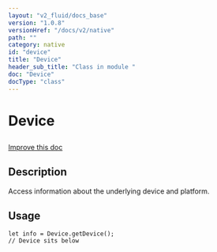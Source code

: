 ```yaml
---
layout: "v2_fluid/docs_base"
version: "1.0.8"
versionHref: "/docs/v2/native"
path: ""
category: native
id: "device"
title: "Device"
header_sub_title: "Class in module "
doc: "Device"
docType: "class"
---
```









<h1 class="api-title">


Device






</h1>

<a class="improve-v2-docs" href='http://github.com/driftyco/ionic/edit/2.0/src/plugins/device.ts#L2'>
Improve this doc
</a>






<!-- description -->
<h2>Description</h2>

<p>Access information about the underlying device and platform.</p>

<!-- @usage tag -->

<h2>Usage</h2>

<pre><code class="lang-js">let info = Device.getDevice();
// Device sits below
</code></pre>




<!-- @property tags -->


<!-- methods on the class --><!-- related link --><!-- end content block -->


<!-- end body block -->

